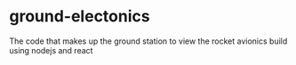 # ground-electonics

The code that makes up the ground station to view the rocket avionics build using nodejs and react
